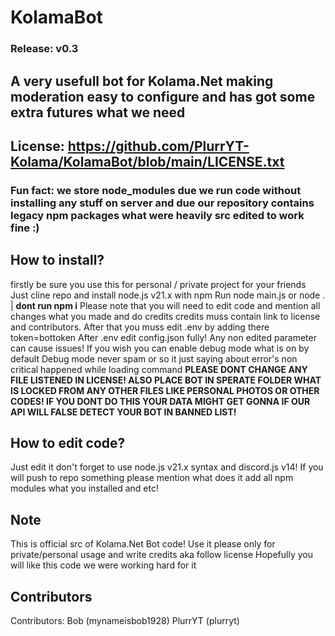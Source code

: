 # KolamaBot
### Release: v0.3
## A very usefull bot for Kolama.Net making moderation easy to configure and has got some extra futures what we need
## License: https://github.com/PlurrYT-Kolama/KolamaBot/blob/main/LICENSE.txt

### Fun fact: we store node_modules due we run code without installing any stuff on server and due our repository contains legacy npm packages what were heavily src edited to work fine :) 

## How to install?
firstly be sure you use this for personal / private project for your friends
Just cline repo and install node.js v21.x with npm
Run node main.js or node . | **dont run npm i**
Please note that you will need to edit code and mention all changes what you made and do credits
credits muss contain link to license and contributors.
After that you muss edit .env by adding there token=bottoken
After .env edit config.json fully! Any non edited parameter can cause issues!
If you wish you can enable debug mode what is on by default
Debug mode never spam or so it just saying about error's non critical happened while loading command
**PLEASE DONT CHANGE ANY FILE LISTENED IN LICENSE! 
ALSO PLACE BOT IN SPERATE FOLDER WHAT IS LOCKED FROM ANY OTHER FILES LIKE PERSONAL PHOTOS OR OTHER CODES!
IF YOU DONT DO THIS YOUR DATA MIGHT GET GONNA IF OUR API WILL FALSE DETECT YOUR BOT IN BANNED LIST!**


## How to edit code?
Just edit it don't forget to use node.js v21.x syntax and discord.js v14!
If you will push to repo something please mention what does it add all npm modules what you installed and etc!

## Note

This is official src of Kolama.Net Bot code!
Use it please only for private/personal usage and write credits aka follow license
Hopefully you will like this code we were working hard for it

## Contributors
Contributors: Bob (mynameisbob1928) PlurrYT (plurryt)
